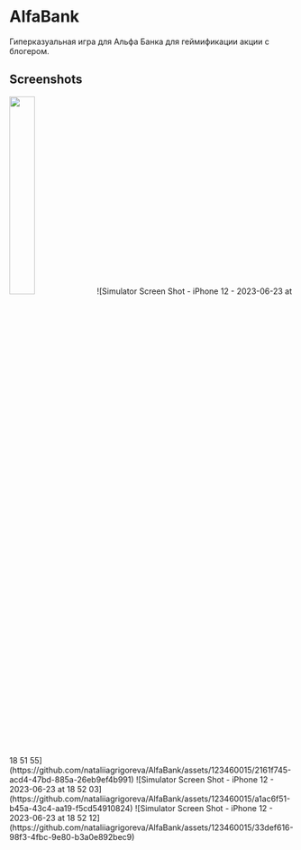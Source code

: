 # AlfaBank
 Гиперказуальная игра для Альфа Банка для геймификации акции с блогером.

 ## Screenshots


<img src="https://github.com/nataliiagrigoreva/ARMonstersApp/assets/123460015/65bb2700-701e-4986-932c-c353d98894a9" width=30% height=30%>
![Simulator Screen Shot - iPhone 12 - 2023-06-23 at 18 51 55](https://github.com/nataliiagrigoreva/AlfaBank/assets/123460015/2161f745-acd4-47bd-885a-26eb9ef4b991)
![Simulator Screen Shot - iPhone 12 - 2023-06-23 at 18 52 03](https://github.com/nataliiagrigoreva/AlfaBank/assets/123460015/a1ac6f51-b45a-43c4-aa19-f5cd54910824)
![Simulator Screen Shot - iPhone 12 - 2023-06-23 at 18 52 12](https://github.com/nataliiagrigoreva/AlfaBank/assets/123460015/33def616-98f3-4fbc-9e80-b3a0e892bec9)
